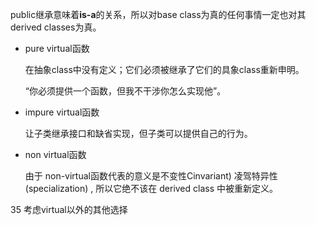 public继承意味着**is-a**的关系，所以对base class为真的任何事情一定也对其derived classes为真。

+ pure virtual函数

  在抽象class中没有定义；它们必须被继承了它们的具象class重新申明。

  “你必须提供一个函数，但我不干涉你怎么实现他”。

+ impure virtual函数

  让子类继承接口和缺省实现，但子类可以提供自己的行为。

+ non virtual函数

  由于 non-virtual函数代表的意义是不变性Cinvariant) 凌驾特异性 (specialization) , 所以它绝不该在 derived class 中被重新定义。    

35 考虑virtual以外的其他选择


